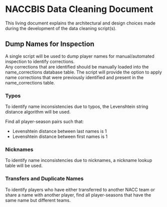 # NACCBIS Data Cleaning Document

This living document explains the architectural and design choices made
during the development of the data cleaning script(s).  

## Dump Names for Inspection

A single script will be used to dump player names for manual/automated inspection to identify corrections.  
Any corrections that are identified should be manually loaded into the name_corrections database table.
The script will provide the option to apply name corrections that were previously identified and present in the name_corrections table.

### Typos

To identify name inconsistencies due to typos, the Levenshtein string distance algorithm will be used.

Find all player-season pairs such that:
* Levenshtein distance between last names is 1
* Levenshtein distance between first names is 1

### Nicknames

To identify name inconsistencies due to nicknames, a nickname lookup table will be used.  

### Transfers and Duplicate Names

To identify players who have either transferred to another NACC team or share a name with another player, find all player-seasons that have the same name but different teams.  

